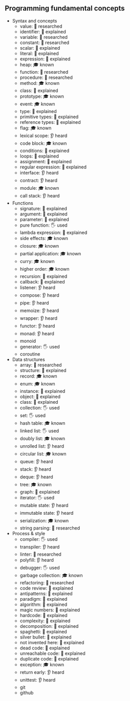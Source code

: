 ## Programming fundamental concepts

- Syntax and concepts
  - value: 🔬 researched
  - identifier: 🙋 explained
  - variable: 🔬 researched
  - constant: 🔬 researched
  - scalar: 🙋 explained
  - literal: 🙋 explained
  - expression: 🙋 explained
  - heap: 🎓 known
  - function: 🔬 researched
  - procedure: 🔬 researched
  - method: 🎓 known
  - class: 🙋 explained
  - prototype: 🎓 known
  - event: 🎓 known
  - type: 🙋 explained
  - primitive types: 🙋 explained
  - reference types: 🙋 explained
  - flag: 🎓 known
  - lexical scope: 👂 heard
  - code block: 🎓 known
  - conditions: 🙋 explained
  - loops: 🙋 explained
  - assignment: 🙋 explained
  - regular expression: 🙋 explained
  - interface: 👂 heard
  - contract: 👂 heard
  - module: 🎓 known
  - call stack: 👂 heard
- Functions
  - signature: 🙋 explained
  - argument: 🙋 explained
  - parameter: 🙋 explained
  - pure function: 🖐️ used
  - lambda expression: 🙋 explained
  - side effects: 🎓 known
  - closure: 🎓 known
  - partial application: 🎓 known
  - curry: 🎓 known
  - higher order: 🎓 known
  - recursion: 🙋 explained
  - callback: 🙋 explained
  - listener: 👂 heard
  - compose: 👂 heard
  - pipe: 👂 heard
  - memoize: 👂 heard
  - wrapper: 👂 heard
  - functor: 👂 heard
  - monad: 👂 heard
  - monoid
  - generator: 🖐️ used
  - coroutine
- Data structures
  - array: 🔬 researched
  - structure: 🙋 explained
  - record: 🎓 known
  - enum: 🎓 known
  - instance: 🙋 explained
  - object: 🙋 explained
  - class: 🙋 explained
  - collection: 🖐️ used
  - set: 🖐️ used
  - hash table: 🎓 known
  - linked list: 🖐️ used
  - doubly list: 🎓 known
  - unrolled list: 👂 heard
  - circular list: 🎓 known
  - queue: 👂 heard
  - stack: 👂 heard
  - deque: 👂 heard
  - tree: 🎓 known
  - graph: 🙋 explained
  - iterator: 🖐️ used
  - mutable state: 👂 heard
  - immutable state: 👂 heard
  - serialization: 🎓 known
  - string parsing: 🔬 researched
- Process & style
  - compiler: 🖐️ used
  - transpiler: 👂 heard
  - linter: 🔬 researched
  - polyfill: 👂 heard
  - debugger: 🖐️ used
  - garbage collection: 🎓 known
  - refactoring: 🔬 researched
  - code review: 🙋 explained
  - antipatterns: 🙋 explained
  - paradigm: 🙋 explained
  - algorithm: 🙋 explained
  - magic numbers: 🙋 explained
  - hardcode: 🙋 explained
  - complexity: 🙋 explained
  - decomposition: 🙋 explained
  - spaghetti: 🙋 explained
  - silver bullet: 🙋 explained
  - not invented here: 🙋 explained
  - dead code: 🙋 explained
  - unreachable code: 🙋 explained
  - duplicate code: 🙋 explained
  - exception: 🎓 known
  - return early: 👂 heard
  - unittest: 👂 heard
  - git
  - github
